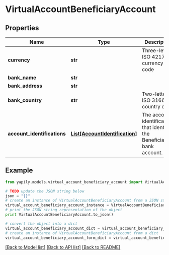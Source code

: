 # VirtualAccountBeneficiaryAccount


## Properties
Name | Type | Description | Notes
------------ | ------------- | ------------- | -------------
**currency** | **str** | Three-letter ISO 4217 currency code | 
**bank_name** | **str** |  | [optional] 
**bank_address** | **str** |  | [optional] 
**bank_country** | **str** | Two-letter ISO 3166 country code | [optional] 
**account_identifications** | [**List[AccountIdentification]**](AccountIdentification.md) | The account identifications that identify the Beneficiary bank account. | 

## Example

```python
from yapily.models.virtual_account_beneficiary_account import VirtualAccountBeneficiaryAccount

# TODO update the JSON string below
json = "{}"
# create an instance of VirtualAccountBeneficiaryAccount from a JSON string
virtual_account_beneficiary_account_instance = VirtualAccountBeneficiaryAccount.from_json(json)
# print the JSON string representation of the object
print VirtualAccountBeneficiaryAccount.to_json()

# convert the object into a dict
virtual_account_beneficiary_account_dict = virtual_account_beneficiary_account_instance.to_dict()
# create an instance of VirtualAccountBeneficiaryAccount from a dict
virtual_account_beneficiary_account_form_dict = virtual_account_beneficiary_account.from_dict(virtual_account_beneficiary_account_dict)
```
[[Back to Model list]](../README.md#documentation-for-models) [[Back to API list]](../README.md#documentation-for-api-endpoints) [[Back to README]](../README.md)


